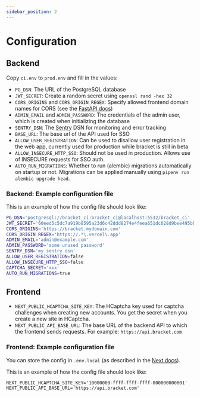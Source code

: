 ```yaml
---
sidebar_position: 2
---
```


# Configuration

## Backend

Copy `ci.env` to `prod.env` and fill in the values:

- `PG_DSN`: The URL of the PostgreSQL database
- `JWT_SECRET`: Create a random secret using `openssl rand -hex 32`
- `CORS_ORIGINS` and `CORS_ORIGIN_REGEX`: Specify allowed frontend domain names for CORS (see the
  [FastAPI docs](https://fastapi.tiangolo.com/tutorial/cors/))
- `ADMIN_EMAIL` and `ADMIN_PASSWORD`: The credentials of the admin user, which is created when
  initializing the database
- `SENTRY_DSN`: The [Sentry](https://sentry.io) DSN  for monitoring and error tracking
- `BASE_URL`: The base url of the API used for SSO
- `ALLOW_USER_REGISTRATION`: Can be used to disallow user registration in the web app, currently
  used for production while bracket is still in beta
- `ALLOW_INSECURE_HTTP_SSO`: Should not be used in production. Allows use of INSECURE requests for
  SSO auth.
- `AUTO_RUN_MIGRATIONS`: Whether to run (alembic) migrations automatically on startup or not. 
  Migrations can be applied manually using `pipenv run alembic upgrade head`.

### Backend: Example configuration file

This is an example of how the config file should look like:

```bash
PG_DSN='postgresql://bracket_ci:bracket_ci@localhost:5532/bracket_ci'
JWT_SECRET='60eed5c5dc7a919b8595a23d6c42ddd8274e4feea651dc028d9bee495bbb9acd'
CORS_ORIGINS='https://bracket.mydomain.com'
CORS_ORIGIN_REGEX='https://.*\.vercel\.app'
ADMIN_EMAIL='admin@example.com'
ADMIN_PASSWORD='some unused password'
SENTRY_DSN='my sentry dsn'
ALLOW_USER_REGISTRATION=false
ALLOW_INSECURE_HTTP_SSO=false
CAPTCHA_SECRET='xxx'
AUTO_RUN_MIGRATIONS=true
```

## Frontend

- `NEXT_PUBLIC_HCAPTCHA_SITE_KEY`: The HCaptcha key used for captcha challenges when creating new
  accounts. You get the secret when you create a new site in HCaptcha.
- `NEXT_PUBLIC_API_BASE_URL`:  The base URL of the backend API to which the frontend sends requests.
  For example: `https://api.bracket.com`

### Frontend: Example configuration file

You can store the config in `.env.local` (as described in the [Next docs][next-config-url]).

This is an example of how the config file should look like:

```shell
NEXT_PUBLIC_HCAPTCHA_SITE_KEY='10000000-ffff-ffff-ffff-000000000001'
NEXT_PUBLIC_API_BASE_URL='https://api.bracket.com'
```

[next-config-url]: https://nextjs.org/docs/pages/building-your-application/configuring/environment-variables#loading-environment-variables
